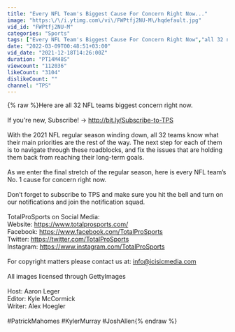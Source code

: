 ```yaml
---
title: "Every NFL Team's Biggest Cause For Concern Right Now..."
image: "https:\/\/i.ytimg.com\/vi\/FWPtfj2NU-M\/hqdefault.jpg"
vid_id: "FWPtfj2NU-M"
categories: "Sports"
tags: ["Every NFL Team's Biggest Cause For Concern Right Now","all 32 nfl teams","every nfl team"]
date: "2022-03-09T00:48:51+03:00"
vid_date: "2021-12-18T14:26:00Z"
duration: "PT14M48S"
viewcount: "112036"
likeCount: "3104"
dislikeCount: ""
channel: "TPS"
---
```

{% raw %}Here are all 32 NFL teams biggest concern right now.<br /><br />If you're new, Subscribe! → <a rel="nofollow" target="blank" href="http://bit.ly/Subscribe-to-TPS">http://bit.ly/Subscribe-to-TPS</a><br /><br />With the 2021 NFL regular season winding down, all 32 teams know what their main priorities are the rest of the way. The next step for each of them is to navigate through these roadblocks, and fix the issues that are holding them back from reaching their long-term goals.<br /><br />As we enter the final stretch of the regular season, here is every NFL team’s No. 1 cause for concern right now.<br /><br />Don’t forget to subscribe to TPS and make sure you hit the bell and turn on our notifications and join the notification squad.<br /><br />TotalProSports on Social Media:<br />Website: <a rel="nofollow" target="blank" href="https://www.totalprosports.com/">https://www.totalprosports.com/</a><br />Facebook: <a rel="nofollow" target="blank" href="https://www.facebook.com/TotalProSports">https://www.facebook.com/TotalProSports</a><br />Twitter: <a rel="nofollow" target="blank" href="https://twitter.com/TotalProSports">https://twitter.com/TotalProSports</a><br />Instagram: <a rel="nofollow" target="blank" href="https://www.instagram.com/TotalProSports">https://www.instagram.com/TotalProSports</a><br /><br />For copyright matters please contact us at: info@icisicmedia.com<br /><br />All images licensed through GettyImages<br /><br />Host: Aaron Leger<br />Editor: Kyle McCormick <br />Writer: Alex Hoegler<br /><br />#PatrickMahomes #KylerMurray #JoshAllen{% endraw %}
